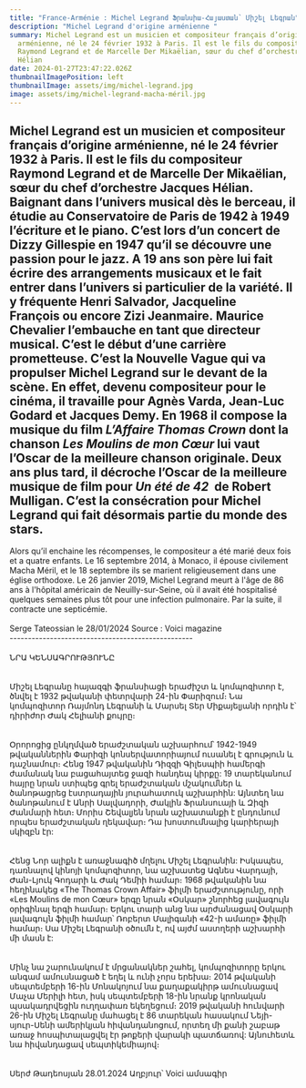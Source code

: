```yaml
---
title: "France-Arménie : Michel Legrand Ֆրանսիա-Հայաստան՝ Միշել Լեգրան"
description: "Michel Legrand d'origine arménienne "
summary: Michel Legrand est un musicien et compositeur français d’origine
  arménienne, né le 24 février 1932 à Paris. Il est le fils du compositeur
  Raymond Legrand et de Marcelle Der Mikaëlian, sœur du chef d’orchestre Jacques
  Hélian
date: 2024-01-27T23:47:22.026Z
thumbnailImagePosition: left
thumbnailImage: assets/img/michel-legrand.jpg
image: assets/img/michel-legrand-macha-méril.jpg
---
```

## Michel Legrand est un musicien et compositeur français d’origine arménienne, né le 24 février 1932 à Paris. Il est le fils du compositeur Raymond Legrand et de Marcelle Der Mikaëlian, sœur du chef d’orchestre Jacques Hélian.   Baignant dans l’univers musical dès le berceau, il étudie au Conservatoire de Paris de 1942 à 1949 l’écriture et le piano. C’est lors d’un concert de Dizzy Gillespie en 1947 qu’il se découvre une passion pour le jazz.   A 19 ans son père lui fait écrire des arrangements musicaux et le fait entrer dans l’univers si particulier de la variété. Il y fréquente **Henri Salvador**, **Jacqueline François** ou encore **Zizi Jeanmaire**. **Maurice Chevalier** l’embauche en tant que directeur musical. C’est le début d’une carrière prometteuse.   C’est la Nouvelle Vague qui va propulser Michel Legrand sur le devant de la scène. En effet, devenu compositeur pour le cinéma, il travaille pour **Agnès Varda**, **Jean-Luc Godard** et **Jacques Demy**. En 1968 il compose la musique du film *L’Affaire Thomas Crown* dont la chanson *Les Moulins de mon Cœur* lui vaut l’**Oscar de la meilleure chanson originale**. Deux ans plus tard, il décroche l’**Oscar de la meilleure musique de film** pour *Un été de 42*  de Robert Mulligan. C’est la consécration pour Michel Legrand qui fait désormais partie du monde des stars.

Alors qu’il enchaine les récompenses, le compositeur a été marié deux fois et a quatre enfants. Le 16 septembre 2014, à Monaco, il épouse civilement Macha Méril, et le 18 septembre ils se marient religieusement dans une église orthodoxe. Le 26 janvier 2019, Michel Legrand meurt à l'âge de 86 ans à l'hôpital américain de Neuilly-sur-Seine, où il avait été hospitalisé quelques semaines plus tôt pour une infection pulmonaire. Par la suite, il contracte une septicémie. \
\
Serge Tateossian le 28/01/2024 Source : Voici magazine\
--------------------------------------------------\
\
ՆՐԱ ԿԵՆՍԱԳՐՈՒԹՅՈՒՆԸ\
\
\
Միշել Լեգրանը հայազգի ֆրանսիացի երաժիշտ և կոմպոզիտոր է, ծնվել է 1932 թվականի փետրվարի 24-ին Փարիզում։ Նա կոմպոզիտոր Ռայմոնդ Լեգրանի և Մարսել Տեր Միքայելյանի որդին է՝ դիրիժոր Ժակ Հելիանի քույրը։\
\
\
Օրորոցից ընկղմված երաժշտական ​​աշխարհում՝ 1942-1949 թվականներին Փարիզի կոնսերվատորիայում ուսանել է գրություն և դաշնամուր։ Հենց 1947 թվականին Դիզզի Գիլեսպիի համերգի ժամանակ նա բացահայտեց ջազի հանդեպ կիրքը: 19 տարեկանում հայրը նրան ստիպեց գրել երաժշտական ​​մշակումներ և ծանոթացրեց էստրադային յուրահատուկ աշխարհին: Այնտեղ նա ծանոթանում է Անրի Սալվադորի, Ժակլին Ֆրանսուայի և Զիզի Ժանմարի հետ։ Մորիս Շեվալյեն նրան աշխատանքի է ընդունում որպես երաժշտական ​​ղեկավար։ Դա խոստումնալից կարիերայի սկիզբն էր:\
\
\
Հենց Նոր ալիքն է առաջնագիծ մղելու Միշել Լեգրանին: Իսկապես, դառնալով կինոյի կոմպոզիտոր, նա աշխատեց Ագնես Վարդայի, Ժան-Լյուկ Գոդարի և Ժակ Դեմիի համար։ 1968 թվականին նա հեղինակեց «The Thomas Crown Affair» ֆիլմի երաժշտությունը, որի «Les Moulins de mon Cœur» երգը նրան «Օսկար» շնորհեց լավագույն օրիգինալ երգի համար։ Երկու տարի անց նա արժանացավ Օսկարի լավագույն ֆիլմի համար՝ Ռոբերտ Մալիգանի «42-ի ամառը» ֆիլմի համար։ Սա Միշել Լեգրանի օծումն է, ով այժմ աստղերի աշխարհի մի մասն է:\
\
\
Մինչ նա շարունակում է մրցանակներ շահել, կոմպոզիտորը երկու անգամ ամուսնացած է եղել և ունի չորս երեխա։ 2014 թվականի սեպտեմբերի 16-ին Մոնակոյում նա քաղաքակիրթ ամուսնացավ Մաչա Մերիլի հետ, իսկ սեպտեմբերի 18-ին նրանք կրոնական պսակադրվեցին ուղղափառ եկեղեցում։ 2019 թվականի հունվարի 26-ին Միշել Լեգրանը մահացել է 86 տարեկան հասակում Նեյի-սյուր-Սենի ամերիկյան հիվանդանոցում, որտեղ մի քանի շաբաթ առաջ հոսպիտալացվել էր թոքերի վարակի պատճառով: Այնուհետև նա հիվանդացավ սեպտիկեմիայով։\
\
\
Սերժ Թադեոսյան 28.01.2024 Աղբյուր՝ Voici ամսագիր